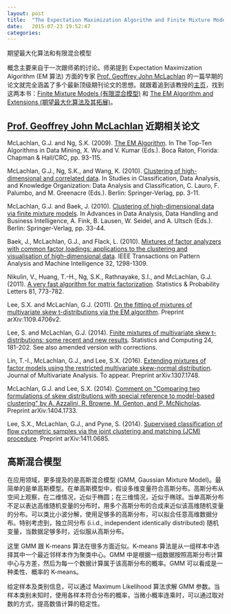 ```yaml
---
layout: post
title:  "The Expectation Maximization Algorithm and Finite Mixture Models"
date:   2015-07-23 19:52:47
categories:
---
```


期望最大化算法和有限混合模型

概念主要来自于一次跟师弟的讨论。师弟提到 Expectation Maximization Algorithm (EM 算法) 方面的专家 [Prof. Geoffrey John McLachlan](http://www.maths.uq.edu.au/~gjm/) 的一篇早期的论文就完全涵盖了多个最新顶级期刊论文的思想。就跟着追到该教授的[主页](http://www.maths.uq.edu.au/~gjm/)，找到这两本书：[Finite Mixture Models (有限混合模型)](http://book.douban.com/subject/2857809/) 和 [The EM Algorithm and Extensions (期望最大化算法及其拓展)](http://book.douban.com/subject/3554292/)。

## [Prof. Geoffrey John McLachlan](http://www.maths.uq.edu.au/~gjm/) 近期相关论文 ##

McLachlan, G.J. and Ng, S.K. (2009). [The EM Algorithm](http://www.maths.uq.edu.au/~gjm/mn_em.pdf). In The Top-Ten Algorithms in Data Mining, X. Wu and V. Kumar (Eds.). Boca Raton, Florida: Chapman & Hall/CRC, pp. 93-115.

McLachlan, G.J., Ng, S.K., and Wang, K. (2010). [Clustering of high-dimensional and correlated data](http://www.maths.uq.edu.au/~gjm/mnw_cladag07.pdf). In Studies in Classification, Data Analysis, and Knowledge Organization: Data Analysis and Classification, C. Lauro, F. Palumbo, and M. Greenacre (Eds.). Berlin: Springer-Verlag, pp. 3-11.

McLachlan, G.J. and Baek, J. (2010). [Clustering of high-dimensional data via finite mixture models](http://www.maths.uq.edu.au/~gjm/mb_gfkl08.pdf). In Advances in Data Analysis, Data Handling and Business Intelligence, A. Fink, B. Lausen, W. Seidel, and A. Ultsch (Eds.). Berlin: Springer-Verlag, pp. 33-44.

Baek, J., McLachlan, G.J., and Flack, L. (2010). [Mixtures of factor analyzers with common factor loadings: applications to the clustering and visualisation of high-dimensional data](http://www.maths.uq.edu.au/~gjm/bmf_pami09.pdf). IEEE Transactions on Pattern Analysis and Machine Intelligence 32, 1298-1309.

Nikulin, V., Huang, T.-H., Ng, S.K., Rathnayake, S.I., and McLachlan, G.J. (2011). [A very fast algorithm for matrix factorization](http://www.maths.uq.edu.au/~gjm/nhnrm_spl11.pdf). Statistics & Probability Letters 81, 773-782.

Lee, S.X. and McLachlan, G.J. (2011). [On the fitting of mixtures of multivariate skew t-distributions via the EM algorithm](http://arxiv.org/abs/1109.4706). Preprint arXiv:1109.4706v2.

Lee, S. and McLachlan, G.J. (2014). [Finite mixtures of multivariate skew t-distributions: some recent and new results](http://www.maths.uq.edu.au/~gjm/lm_sc2014a.pdf). Statistics and Computing 24, 181-202. See also amended version with corrections.

Lin, T.-I., McLachlan, G.J., and Lee, S.X. (2016). [Extending mixtures of factor models using the restricted multivariate skew-normal distribution](http://arxiv.org/abs/1307.1748). Journal of Multivariate Analysis. To appear. Preprint arXiv.1307.1748.

McLachlan, G.J. and Lee, S.X. (2014). [Comment on "Comparing two formulations of skew distributions with special reference to model-based clustering" by A. Azzalini, R. Browne, M. Genton, and P. McNicholas](http://arxiv.org/abs/1404.1733). Preprint arXiv:1404.1733.

Lee, S.X., McLachlan, G.J., and Pyne, S. (2014). [Supervised classification of flow cytometric samples via the joint clustering and matching (JCM) procedure](http://arxiv.org/abs/1411.2820). Preprint arXiv:1411.0685.

<!--more-->

## 高斯混合模型 ##

在应用领域，更多提及的是高斯混合模型 (GMM, Gaussian Mixture Model)。最简单的是单高斯模型。在单高斯模型中，假设多维变量符合高斯分布。高斯分布从空间上观察，在二维情况，近似于椭圆；在三维情况，近似于椭球。当单高斯分布不足以表达高维随机变量的分布时，用多个高斯分布的合成来近似该高维随机变量的分布。可以类比小波分解，使用足够多的高斯分布，可以拟合任意高维数据分布。特别考虑到，独立同分布 (i.i.d., independent identically distributed) 随机变量，当数据足够多时，近似服从高斯分布。

这里 GMM 跟 K-means 算法在很多方面近似。K-means 算法是从一组样本中选择其中一个最近邻样本作为聚类中心。GMM 中是根据一组数据按照高斯分布计算中心与方差，然后为每一个数据计算属于该高斯分布的概率。GMM 可以看成是一种柔性、概率的 K-means。

给定样本及类别信息，可以通过 Maximum Likelihood 算法求解 GMM 参数。当样本类别未知时，使用各样本符合分布的概率，当微小概率连乘时，可以通过取对数的方式，提高数值计算的稳定性。

